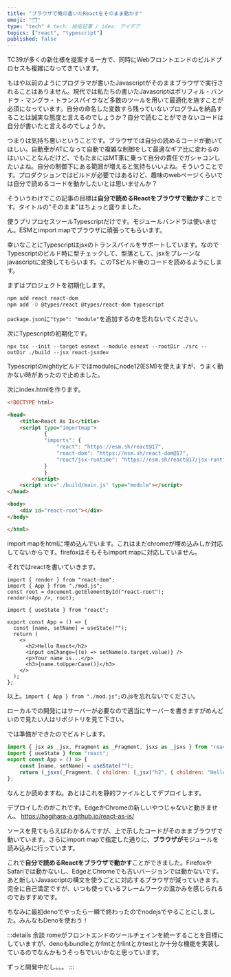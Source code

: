 ```yaml
---
title: "ブラウザで俺の書いたReactをそのまま動かす"
emoji: "🗂"
type: "tech" # tech: 技術記事 / idea: アイデア
topics: ["react", "typescript"]
published: false
---
```


TC39が多くの新仕様を提案する一方で、同時にWebフロントエンドのビルドプロセスも複雑になってきています。

もはや以前のようにプログラマが書いたJavascriptがそのままブラウザで実行されることはありません。現代では私たちの書いたJavascriptはポリフィル・バンドラ・マングラ・トランスパイラなど多数のツールを用いて最適化を施すことが必須になっています。自分の命名した変数すら残っていないプログラムを納品することは誠実な態度と言えるのでしょうか？自分で読むことができないコードは自分が書いたと言えるのでしょうか。

つまりは気持ち悪いということです。ブラウザでは自分の読めるコードが動いてほしい。自動車がATになって自動で複雑な制御をして最適なギア比に変わるのはいいことなんだけど、でもたまにはMT車に乗って自分の責任でガシャコンしたいよね。自分の制御下にある範囲が増えると気持ちいいよね。そういうことです。プロダクションではビルドが必要ではあるけど、趣味のwebページくらいでは自分で読めるコードを動かしたいとは思いませんか？

そういうわけでこの記事の目標は**自分で読めるReactをブラウザで動かす**ことです。タイトルの"そのまま"はちょっと盛りました。

使うプリプロセスツールTypescriptだけです。モジュールバンドラは使いません。ESMとimport mapでブラウザに頑張ってもらいます。

幸いなことにTypescriptはjsxのトランスパイルをサポートしています。なのでTypescriptのビルド時に型チェックして、型落として、jsxをプレーンなjavascriptに変換してもらいます。このTSビルド後のコードを読めるようにします。

まずはプロジェクトを初期化します。

```sh
npm add react react-dom
npm add -D @types/react @types/react-dom typescript
```
`package.json`に`"type": "module"`を追加するのを忘れないでください。

次にTypescriptの初期化です。

```
npx tsc --init --target esnext --module esnext --rootDir ./src --outDir ./build --jsx react-jsxdev
```

Typescriptのnightlyビルドではmoduleにnode12(ESM)を使えますが、うまく動かない時があったので止めました。

次にindex.htmlを作ります。

```html
<!DOCTYPE html>

<head>
    <title>React As Is</title>
    <script type="importmap">
            {
            "imports": {
                "react": "https://esm.sh/react@17",
                "react-dom": "https://esm.sh/react-dom@17",
                "react/jsx-runtime": "https://esm.sh/react@17/jsx-runtime"
            }
            }
        </script>
    <script src="./build/main.js" type="module"></script>
</head>

<body>
    <div id="react-root"></div>
</body>

</html>
```

import mapをhtmlに埋め込んでいます。これはまだchromeが埋め込みしか対応してないからです。firefoxはそもそもimport mapに対応していません。

それではreactを書いていきます。

```ts:src/main.tsx
import { render } from "react-dom";
import { App } from "./mod.js";
const root = document.getElementById("react-root");
render(<App />, root);
```


```ts:src/mod.tsx
import { useState } from "react";

export const App = () => {
  const [name, setName] = useState("");
  return (
    <>
      <h2>Hello React</h2>
      <input onChange={(e) => setName(e.target.value)} />
      <p>Your name is...</p>
      <h3>{name.toUpperCase()}</h3>
    </>
  );
};
```
以上。`import { App } from "./mod.js";`の.jsを忘れないでください。

ローカルでの開発にはサーバーが必要なので適当にサーバーを書きますがめんどいので見たい人はリポジトリを見て下さい。

では準備ができたのでビルドします。

```js:build/mod.js
import { jsx as _jsx, Fragment as _Fragment, jsxs as _jsxs } from "react/jsx-runtime";
import { useState } from "react";
export const App = () => {
    const [name, setName] = useState("");
    return (_jsxs(_Fragment, { children: [_jsx("h2", { children: "Hello React" }), _jsx("input", { onChange: (e) => setName(e.target.value) }), _jsx("p", { children: "Your name is..." }), _jsx("h3", { children: name.toUpperCase() })] }));
};
```

なんとか読めますね。あとはこれを静的ファイルとしてデプロイします。

デプロイしたのがこれです。EdgeかChromeの新しいやつじゃないと動きません。
https://hagihara-a.github.io/react-as-is/

ソースを見てもらえばわかるんですが、上で示したコードがそのままブラウザで動いています。さらにimport mapで指定した通りに、**ブラウザが**モジュールを読み込みに行っています。

これで**自分で読めるReactをブラウザで動かす**ことができました。FirefoxやSafariでは動かないし、EdgeとChromeでも古いバージョンでは動かないです。あと新しいJavascriptの構文を使うごとに対応するブラウザが減っていきます。完全に自己満足ですが、いつも使っているフレームワークの温かみを感じられるのでおすすめです。

ちなみに最初denoでやったら一瞬で終わったのでnodejsでやることにしました。みんなもDenoを使おう！

:::details 余談
romeがフロントエンドのツールチェインを統一することを目標にしていますが、denoもbundleとかfmtとかlintとかtestとか十分な機能を実装しているのでなんかもうそっちでいいかなと思っています。

ずっと開発中だし。。。
:::
